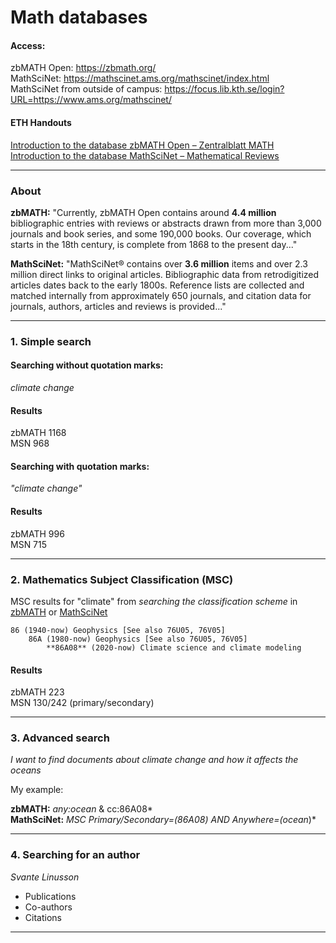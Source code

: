 # Math databases

#### Access:

zbMATH Open: https://zbmath.org/    
MathSciNet: https://mathscinet.ams.org/mathscinet/index.html      
MathSciNet from outside of campus:  https://focus.lib.kth.se/login?URL=https://www.ams.org/mathscinet/   

#### ETH Handouts    

[Introduction to the database zbMATH Open – Zentralblatt MATH](https://github.com/awandahl/math/blob/main/ETH_2022-03-11-ZentralblattMATH_Handout_EN.pdf)    
[Introduction to the database MathSciNet – Mathematical Reviews](https://github.com/awandahl/math/blob/main/ETH_2022-03-11-MathSciNet_Handout_EN.pdf)

---
### About

**zbMATH:** "Currently, zbMATH Open contains around **4.4 million** bibliographic entries with reviews or abstracts drawn from more than 3,000 journals and book series, and some 190,000 books. Our coverage, which starts in the 18th century, is complete from 1868 to the present day..."    

**MathSciNet:** "MathSciNet® contains over **3.6 million** items and over 2.3 million direct links to original articles. Bibliographic data from retrodigitized articles dates back to the early 1800s. Reference lists are collected and matched internally from approximately 650 journals, and citation data for journals, authors, articles and reviews is provided..."    

---

### 1. Simple search  

#### Searching **without** quotation marks:    


*climate change*    

#### Results    
zbMATH 1168    
MSN 968    

#### Searching **with** quotation marks:    

*"climate change"* 

#### Results
zbMATH 996    
MSN 715    

---

### 2. Mathematics Subject Classification (MSC)
MSC results for "climate" from *searching the classification scheme* in [zbMATH](https://zbmath.org/classification/) or [MathSciNet](https://mathscinet.ams.org/mathscinet/freeTools.html?version=2)    

````
86 (1940-now) Geophysics [See also 76U05, 76V05]    
	86A (1980-now) Geophysics [See also 76U05, 76V05]    
		**86A08** (2020-now) Climate science and climate modeling    
````
#### Results
zbMATH 223    
MSN 130/242 (primary/secondary)    

---
### 3. Advanced search    

*I want to find documents about climate change and how it affects the oceans*    

My example:    

**zbMATH:**  *any:ocean* & cc:86A08*    
**MathSciNet:** *MSC Primary/Secondary=(86A08) AND Anywhere=(ocean*)*

---
### 4. Searching for an author    

*Svante Linusson*    
- Publications
- Co-authors
- Citations

---
